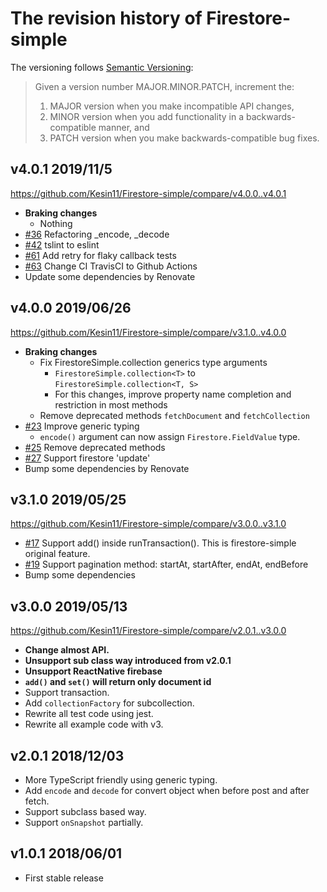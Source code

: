 # The revision history of Firestore-simple

The versioning follows [Semantic Versioning](http://semver.org/):

> Given a version number MAJOR.MINOR.PATCH, increment the:
>
> 1. MAJOR version when you make incompatible API changes,
> 2. MINOR version when you add functionality in a backwards-compatible manner, and
> 3. PATCH version when you make backwards-compatible bug fixes.

## v4.0.1 2019/11/5
https://github.com/Kesin11/Firestore-simple/compare/v4.0.0..v4.0.1

- **Braking changes**
  - Nothing
- [#36](https://github.com/Kesin11/Firestore-simple/pull/36) Refactoring _encode, _decode
- [#42](https://github.com/Kesin11/Firestore-simple/pull/42) tslint to eslint
- [#61](https://github.com/Kesin11/Firestore-simple/pull/61) Add retry for flaky callback tests
- [#63](https://github.com/Kesin11/Firestore-simple/pull/63) Change CI TravisCI to Github Actions
- Update some dependencies by Renovate

## v4.0.0 2019/06/26
https://github.com/Kesin11/Firestore-simple/compare/v3.1.0..v4.0.0

- **Braking changes**
  - Fix FirestoreSimple.collection generics type arguments
    - `FirestoreSimple.collection<T>` to `FirestoreSimple.collection<T, S>`
    - For this changes, improve property name completion and restriction in most methods
  - Remove deprecated methods `fetchDocument` and `fetchCollection`
- [#23](https://github.com/Kesin11/Firestore-simple/pull/23) Improve generic typing
  - `encode()` argument can now assign `Firestore.FieldValue` type.
- [#25](https://github.com/Kesin11/Firestore-simple/pull/25) Remove deprecated methods
- [#27](https://github.com/Kesin11/Firestore-simple/pull/27) Support firestore 'update'
- Bump some dependencies by Renovate

## v3.1.0 2019/05/25
https://github.com/Kesin11/Firestore-simple/compare/v3.0.0..v3.1.0

- [#17](https://github.com/Kesin11/Firestore-simple/pull/17) Support add() inside runTransaction(). This is firestore-simple original feature.
- [#19](https://github.com/Kesin11/Firestore-simple/pull/19) Support pagination method: startAt, startAfter, endAt, endBefore
- Bump some dependencies

## v3.0.0 2019/05/13
https://github.com/Kesin11/Firestore-simple/compare/v2.0.1..v3.0.0

- **Change almost API.**
- **Unsupport sub class way introduced from v2.0.1**
- **Unsupport ReactNative firebase**
- **`add()` and `set()` will return only document id**
- Support transaction.
- Add `collectionFactory` for subcollection.
- Rewrite all test code using jest.
- Rewrite all example code with v3.

## v2.0.1 2018/12/03
- More TypeScript friendly using generic typing.
- Add `encode` and `decode` for convert object when before post and after fetch.
- Support subclass based way.
- Support `onSnapshot` partially.

## v1.0.1 2018/06/01
- First stable release